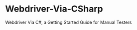 Webdriver-Via-CSharp
====================

Webdriver Via C#, a Getting Started Guide for Manual Testers
